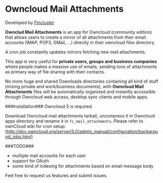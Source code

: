 Owncloud Mail Attachments
=========================

Developed by [Fincluster](http://fincluster.com)

**Ownclud Mail Attachments** is an app for Owncloud (community edition) that allows users to create a mirror 
of all attachments from their email accounts (IMAP, POP3, GMail, ...) directly in their owncloud files directory.

A cron job constantly updates mirrors fetching new mail attachments.

This app is very useful for **private users, groups and business companies** where people makes a massive use of emails,
sending tons of attachments as primary way of file sharing with their contacts.

No more huge and shared Downloads directories containing all kind of stuff (mixing private and work/business documents),
with **Owncloud Mail Attachments** files will be automatically organized and instantly accessible 
through Owncloud web access, desktop sync clients and mobile apps.

###Installation###
Owncloud 5 is required.

Download Owncloud mail attachments tarball, uncompress it in Owncloud apps directory and rename it in `fc_mail_attachments`.
Please refer to ownCloud wiki for cron setup:
(http://doc.owncloud.org/server/5.0/admin_manual/configuration/background_jobs.html)

###TODO###
* multiple mail accounts for each user
* support for OAuth 
* some kind of indexing for attachments based on email message body

Feel free to request us features and submit issues.
